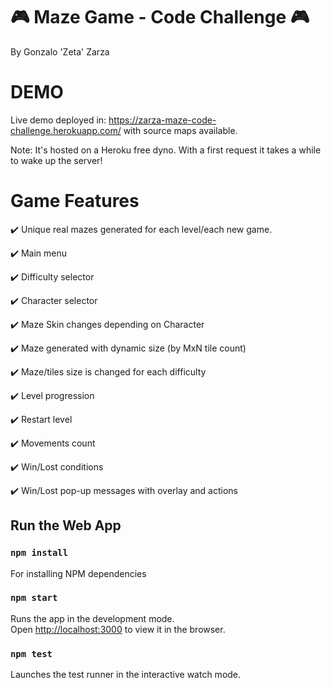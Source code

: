 # :video_game: Maze Game - Code Challenge :video_game:

By Gonzalo 'Zeta' Zarza

# DEMO

Live demo deployed in: https://zarza-maze-code-challenge.herokuapp.com/ with source maps available.

Note: It's hosted on a Heroku free dyno. With a first request it takes a while to wake up the server! 

# Game Features

:heavy_check_mark: Unique real mazes generated for each level/each new game. 

:heavy_check_mark: Main menu

:heavy_check_mark: Difficulty selector

:heavy_check_mark: Character selector

:heavy_check_mark: Maze Skin changes depending on Character

:heavy_check_mark: Maze generated with dynamic size (by MxN tile count)

:heavy_check_mark: Maze/tiles size is changed for each difficulty
 
:heavy_check_mark: Level progression

:heavy_check_mark: Restart level

:heavy_check_mark: Movements count

:heavy_check_mark: Win/Lost conditions

:heavy_check_mark: Win/Lost pop-up messages with overlay and actions   

## Run the Web App

### `npm install`

For installing NPM dependencies

### `npm start`

Runs the app in the development mode.\
Open [http://localhost:3000](http://localhost:3000) to view it in the browser.

### `npm test`

Launches the test runner in the interactive watch mode.

